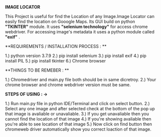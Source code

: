 **IMAGE LOCATOR**

This Project is useful for find the Location of any Image.Image Locator can easily find the location on Gooogle Maps.
Its GUI build on python **"TKINTER"** module.
It uses **"selenium technology"** for access chrome webdriver. 
For accessing image's metadata it uses a python module called **"exif"** . 


**REQUIREMENTS / INSTALLATION PROCESS : **

1.) python version 3.7.9
2.) pip install selenium
3.) pip install exif
4.) pip install PIL 
5.) pip install tkinter 
6.) Chrome browser

**THINGS TO BE REMEBER : **

1.) Chromedriver and main.py file both should be in same dicretroy.
2.) Your chrome browser and chrome webdriver version must be same.

**STEPS OF USING : ->**

1.) Run main.py file in python IDE/Terminal and click on select button.
2.) Select any one image and after selected check at the bottom of the pop up that image is avaliable or unavaliable.
3.) If you get unavaliable then you cannot find the location of that image 
4.) If you're showing avaliable then you're able to see location of that image 
5.) Now click on find button then chromeweb driver automatically show you correct loaction of that image.

